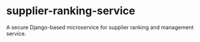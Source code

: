 # supplier-ranking-service
A secure Django-based microservice for supplier ranking and management service.
